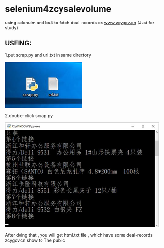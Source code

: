 # selenium4zcysalevolume
using selenuim and bs4 to fetch deal-records on www.zcygov.cn (Just for study)


## USEING:
1.put scrap.py and url.txt in same directory

![put file in samepath](https://github.com/Niroo/selenium4zcysalevolume/blob/master/1.jpg)


2.double-click scrap.py


![the cmd show](https://github.com/Niroo/selenium4zcysalevolume/blob/master/2.jpg)


After doing that , you will get html.txt file , which have some deal-records zcygov.cn show to The public
